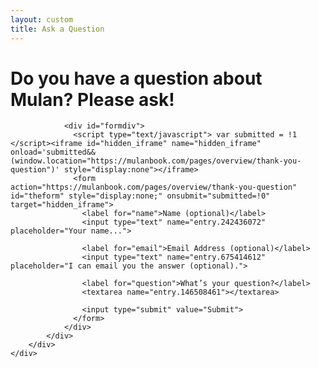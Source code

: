 ```yaml
---
layout: custom
title: Ask a Question
---
```


<style>
input[type=text], textarea {
  width: 100%;
  padding: 12px 20px;
  margin: 8px 0;
  display: inline-block;
  border: 1px solid #ccc;
  border-radius: 4px;
  box-sizing: border-box;
}

input[type=submit] {
  width: 100%;
  background-color: #4CAF50;
  color: white;
  padding: 14px 20px;
  margin: 8px 0;
  border: none;
  border-radius: 4px;
  cursor: pointer;
}

input[type=submit]:hover {
  background-color: #45a049;
}

#formdiv {
  border-radius: 5px;
  background-color: #f2f2f2;
  padding: 20px;
}
</style>

<!-- /banner_bottom -->
<div class="main banner_bottom" id="article">
	<div class="clearfix"> </div>
	<div class="container">
		<div class="inner_sec_top_aglieits">
			<div class="banner_bottom_info">
				<h1>Do you have a question about Mulan? Please ask!</h1>

				<div id="formdiv">
				  <script type="text/javascript"> var submitted = !1 </script><iframe id="hidden_iframe" name="hidden_iframe" onload='submitted&&(window.location="https://mulanbook.com/pages/overview/thank-you-question")' style="display:none"></iframe>
				  <form action="https://mulanbook.com/pages/overview/thank-you-question" id="theform" style="display:none;" onsubmit="submitted=!0" target="hidden_iframe">
				    <label for="name">Name (optional)</label>
				    <input type="text" name="entry.242436072" placeholder="Your name...">

				    <label for="email">Email Address (optional)</label>
				    <input type="text" name="entry.675414612" placeholder="I can email you the answer (optional).">

				    <label for="question">What’s your question?</label>
				    <textarea name="entry.146508461"></textarea>
				  
				    <input type="submit" value="Submit">
				  </form>
				</div>
			</div>
		</div>
	</div>
</div>



<script type=text/javascript">
	document.getElementById("theform").style.display = "visible";
	document.getElementById("theform").action = "https://docs.google.com/forms/u/3/d/e/1FAIpQLSdpZ2U1DRE4iaPS5Ms4hNF1FxB9ZlelJCPMMBNd_XLMoGegag/formResponse";
</script>


<div>

</div>
<div style="clear:both;"></div>
